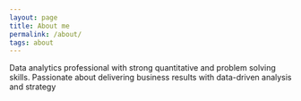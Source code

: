 ```yaml
---
layout: page
title: About me
permalink: /about/
tags: about
---
```


Data analytics professional with strong quantitative and problem solving skills. Passionate about delivering business results with data-driven analysis and strategy
